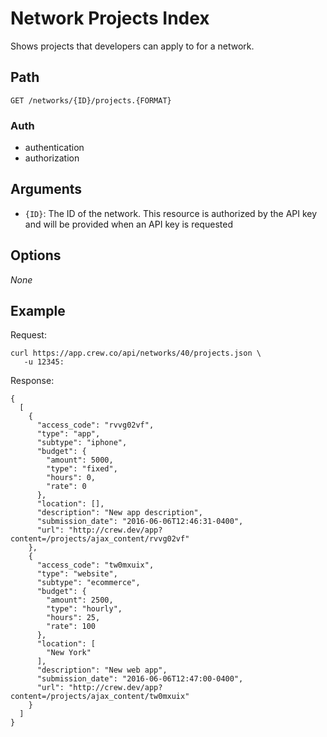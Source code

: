 # Network Projects Index

Shows projects that developers can apply to for a network.

## Path

`GET /networks/{ID}/projects.{FORMAT}`

### Auth

- authentication
- authorization

## Arguments

- `{ID}`: The ID of the network. This resource is authorized by the API key and will be provided when an API
key is requested

## Options

*None*

## Example

Request:
```
curl https://app.crew.co/api/networks/40/projects.json \
   -u 12345:
```

Response:
```
{
  [
    {
      "access_code": "rvvg02vf",
      "type": "app",
      "subtype": "iphone",
      "budget": {
        "amount": 5000,
        "type": "fixed",
        "hours": 0,
        "rate": 0
      },
      "location": [],
      "description": "New app description",
      "submission_date": "2016-06-06T12:46:31-0400",
      "url": "http://crew.dev/app?content=/projects/ajax_content/rvvg02vf"
    },
    {
      "access_code": "tw0mxuix",
      "type": "website",
      "subtype": "ecommerce",
      "budget": {
        "amount": 2500,
        "type": "hourly",
        "hours": 25,
        "rate": 100
      },
      "location": [
        "New York"
      ],
      "description": "New web app",
      "submission_date": "2016-06-06T12:47:00-0400",
      "url": "http://crew.dev/app?content=/projects/ajax_content/tw0mxuix"
    }
  ]
}
```
